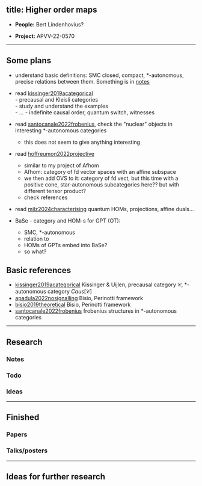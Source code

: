 
title: Higher order maps 
---

*  **People:**   Bert Lindenhovius?     

* **Project:** APVV-22-0570 

---




## Some plans

* understand basic definitions: SMC closed, compact, \*-autonomous, precise relations between them. Something is in [notes](NEW_hom/definitions.pdf)     


* read [kissinger2019acategorical](kissinger2019acategorical)     
      - precausal and Kleisli categories     
      - study and understand the examples    
      - ...
      - indefinite causal order, quantum switch, witnesses

* read [santocanale2022frobenius](santocanale2022frobenius), check the "nuclear" objects in interesting \*-autonomous categories
    - this does not seem to give anything interesting

* read [hoffreumon2022projective](hoffreumon2022projective)
     - similar to my project of Afhom     
     - Afhom: category of fd vector spaces with an affine subspace     
     - we then add OVS to it: category of fd vect, but this time with a positive cone, star-autonomous subcategories here?? but with different tensor product?     
     - check references    

* read [milz2024characterising](milz2024characterising) quantum HOMs, projections, affine duals...





     
* BaSe - category and HOM-s for GPT (OT):     
     - SMC, \*-autonomous     
     - relation to
     - HOMs of GPTs embed into BaSe?     
     - so what?





## Basic references

* [kissinger2019acategorical](kissinger2019acategorical)      Kissinger & Uijlen, precausal category $\mathcal C$, \*-autonomous category  $Caus[\mathcal C]$   
* [apadula2022nosignalling](apadula2022nosignalling)  Bisio, Perinotti framework     
* [bisio2019theoretical](bisio2019theoretical) Bisio, Perinotti framework   
* [santocanale2022frobenius](santocanale2022frobenius) frobenius structures in \*-autonomous categories






---

## Research



### Notes



### Todo



### Ideas

---

## Finished

### Papers


### Talks/posters

---

## Ideas for further research


